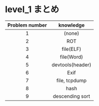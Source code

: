 # level_1 まとめ
| Problem number | knowledge |
|:--------------:|:---------:|
|1 | (none)|
|2 | ROT |
|3 | file(ELF) |
|4 | file(Word) |
|5 | devtools(header) |
|6 | Exif |
|7 | file, tcpdump |
|8 | hash |
|9 | descending sort |

